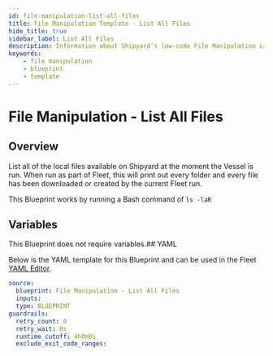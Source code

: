 ```yaml
---
id: file-manipulation-list-all-files
title: File Manipulation Template - List All Files
hide_title: true
sidebar_label: List All Files
description: Information about Shipyard's low-code File Manipulation List All Files blueprint. List all of the local files available on Shipyard at the moment the Vessel is run.
keywords:
    - file manipulation
    - blueprint
    - template
---
```


# File Manipulation - List All Files

## Overview

List all of the local files available on Shipyard at the moment the Vessel is run. When run as part of Fleet, this will print out every folder and every file has been downloaded or created by the current Fleet run.

This Blueprint works by running a Bash command of `ls -laR`



## Variables

This Blueprint does not require variables.## YAML

Below is the YAML template for this Blueprint and can be used in the Fleet [YAML Editor](../../reference/fleets/yaml-editor.md).

```yaml
source:
  blueprint: File Manipulation - List All Files
  inputs:
  type: BLUEPRINT
guardrails:
  retry_count: 0
  retry_wait: 0s
  runtime_cutoff: 4h0m0s
  exclude_exit_code_ranges:
```